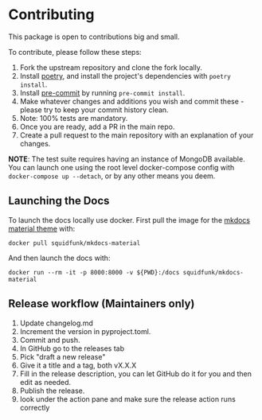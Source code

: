 # Contributing

This package is open to contributions big and small.

To contribute, please follow these steps:

1. Fork the upstream repository and clone the fork locally.
2. Install [poetry](https://python-poetry.org/), and install the project's dependencies with `poetry install`.
3. Install [pre-commit](https://pre-commit.com/) by running `pre-commit install`.
4. Make whatever changes and additions you wish and commit these - please try to keep your commit history clean.
5. Note: 100% tests are mandatory.
6. Once you are ready, add a PR in the main repo.
7. Create a pull request to the main repository with an explanation of your changes.

**NOTE**: The test suite requires having an instance of MongoDB available. You can launch one using the root level
docker-compose config with `docker-compose up --detach`, or by any other means you deem.

## Launching the Docs

To launch the docs locally use docker. First pull the image for the [mkdocs material theme](https://squidfunk.github.io/mkdocs-material/getting-started/) with:

```shell
docker pull squidfunk/mkdocs-material
```

And then launch the docs with:

```shell
docker run --rm -it -p 8000:8000 -v ${PWD}:/docs squidfunk/mkdocs-material
```

## Release workflow (Maintainers only)

1. Update changelog.md
2. Increment the version in pyproject.toml.
3. Commit and push.
4. In GitHub go to the releases tab
5. Pick "draft a new release"
6. Give it a title and a tag, both vX.X.X
7. Fill in the release description, you can let GitHub do it for you and then edit as needed.
8. Publish the release.
9. look under the action pane and make sure the release action runs correctly
